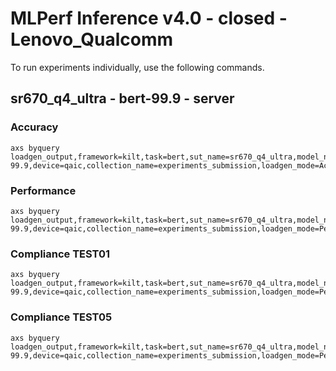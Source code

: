 
# MLPerf Inference v4.0 - closed - Lenovo_Qualcomm

To run experiments individually, use the following commands.

## sr670_q4_ultra - bert-99.9 - server

### Accuracy  

```
axs byquery loadgen_output,framework=kilt,task=bert,sut_name=sr670_q4_ultra,model_name=bert-99.9,device=qaic,collection_name=experiments_submission,loadgen_mode=AccuracyOnly,loadgen_scenario=Server
```

### Performance 

```
axs byquery loadgen_output,framework=kilt,task=bert,sut_name=sr670_q4_ultra,model_name=bert-99.9,device=qaic,collection_name=experiments_submission,loadgen_mode=PerformanceOnly,loadgen_compliance_test-,loadgen_scenario=Server,vc:=3:1:3:3,loadgen_target_qps=3500
```

### Compliance TEST01

```
axs byquery loadgen_output,framework=kilt,task=bert,sut_name=sr670_q4_ultra,model_name=bert-99.9,device=qaic,collection_name=experiments_submission,loadgen_mode=PerformanceOnly,loadgen_compliance_test=TEST01,loadgen_scenario=Server,vc:=3:1:3:3,loadgen_target_qps=3500
```

### Compliance TEST05

```
axs byquery loadgen_output,framework=kilt,task=bert,sut_name=sr670_q4_ultra,model_name=bert-99.9,device=qaic,collection_name=experiments_submission,loadgen_mode=PerformanceOnly,loadgen_compliance_test=TEST05,loadgen_scenario=Server,vc:=3:1:3:3,loadgen_target_qps=3500
```

